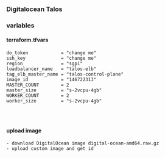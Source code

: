 ### Digitalocean Talos
### variables
#### terraform.tfvars
```
do_token            = "change me"
ssh_key             = "change me"
region              = "sgp1"
loadbalancer_name   = "talos-elb"
tag_elb_master_name = "talos-control-plane"
image_id            = "146722313"
MASTER_COUNT        = 2
master_size         = "s-2vcpu-4gb"
WORKER_COUNT        = 2
worker_size         = "s-2vcpu-4gb"




```
#### upload image
```
- download DigitalOcean image digital-ocean-amd64.raw.gz
- upload custom image and get id
```